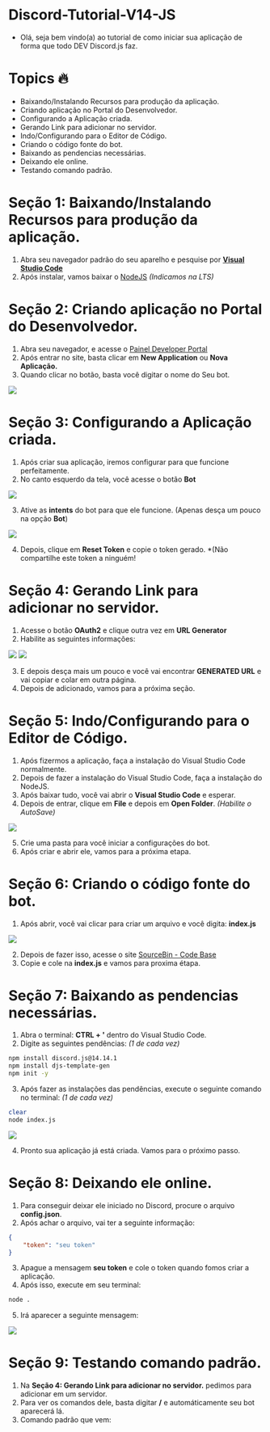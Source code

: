 # **Discord-Tutorial-V14-JS**
- Olá, seja bem vindo(a) ao tutorial de como iniciar sua aplicação de forma que todo DEV Discord.js faz.

# **Topics 🔥**
- Baixando/Instalando Recursos para produção da aplicação.
- Criando aplicação no Portal do Desenvolvedor.
- Configurando a Aplicação criada.
- Gerando Link para adicionar no servidor.
- Indo/Configurando para o Editor de Código.
- Criando o código fonte do bot.
- Baixando as pendencias necessárias.
- Deixando ele online.
- Testando comando padrão.
# **Seção 1: Baixando/Instalando Recursos para produção da aplicação.**
1) Abra seu navegador padrão do seu aparelho e pesquise por [**Visual Studio Code**](https://code.visualstudio.com/download)
2) Após instalar, vamos baixar o [NodeJS](https://nodejs.org/en/download/) *(Indicamos na LTS)*
# **Seção 2: Criando aplicação no Portal do Desenvolvedor.**
1) Abra seu navegador, e acesse o [Painel Developer Portal](https://discord.com/developers/applications)
2) Após entrar no site, basta clicar em **New Application** ou **Nova Aplicação.**
4) Quando clicar no botão, basta você digitar o nome do Seu bot.
<img src="/ExemploApplication.png">

# **Seção 3: Configurando a Aplicação criada.**
1) Após criar sua aplicação, iremos configurar para que funcione perfeitamente.
2) No canto esquerdo da tela, você acesse o botão **Bot**
<img src="ExemploApplicationCriação.png">

3) Ative as **intents** do bot para que ele funcione. (Apenas desça um pouco na opção **Bot**)
<img src="ExemploApplicationIntents.png">

4) Depois, clique em **Reset Token** e copie o token gerado. *(Não compartilhe este token a ninguém!

# **Seção 4: Gerando Link para adicionar no servidor.**
1) Acesse o botão **OAuth2** e clique outra vez em **URL Generator**
2) Habilite as seguintes informações:
<img src="ExemploApplicationURL.png">
<img src="ExemploApplicationPERM.png">

3) E depois desça mais um pouco e você vai encontrar **GENERATED URL** e vai copiar e colar em outra página.
4) Depois de adicionado, vamos para a próxima seção.
# **Seção 5: Indo/Configurando para o Editor de Código.**
1) Após fizermos a aplicação, faça a instalação do Visual Studio Code normalmente.
2) Depois de fazer a instalação do Visual Studio Code, faça a instalação do NodeJS.
3) Após baixar tudo, você vai abrir o **Visual Studio Code** e esperar.
4) Depois de entrar, clique em **File** e depois em **Open Folder**. *(Habilite o AutoSave)*
<img src="ExemploApplicationVscode.png">

5) Crie uma pasta para você iniciar a configurações do bot.
6) Após criar e abrir ele, vamos para a próxima etapa.
# **Seção 6: Criando o código fonte do bot.**
1) Após abrir, você vai clicar para criar um arquivo e você digita: **index.js**
<img src="ExemploApplicationFile.png">

2) Depois de fazer isso, acesse o site [SourceBin - Code Base](https://pastebin.com/Aq0M0VUn)
3) Copie e cole na **index.js** e vamos para proxima étapa.
# **Seção 7: Baixando as pendencias necessárias.**
1) Abra o terminal: **CTRL + '** dentro do Visual Studio Code.
2) Digite as seguintes pendências: *(1 de cada vez)*
```sh
npm install discord.js@14.14.1
npm install djs-template-gen
npm init -y
```
3) Após fazer as instalações das pendências, execute o seguinte comando no terminal: *(1 de cada vez)*
```sh
clear
node index.js
```
<img src="ExemploApplicationTerminal.png">

4) Pronto sua aplicação já está criada. Vamos para o próximo passo.
# **Seção 8: Deixando ele online.**
1) Para conseguir deixar ele iniciado no Discord, procure o arquivo **config.json**.
2) Após achar o arquivo, vai ter a seguinte informação:
```json
{
    "token": "seu token"
}
```
3) Apague a mensagem **seu token** e cole o token quando fomos criar a aplicação.
4) Após isso, execute em seu terminal:
```bash
node .
```
5) Irá aparecer a seguinte mensagem:
<img src="ExemploApplicationIniciando.png">

# **Seção 9: Testando comando padrão.**
1) Na **Seção 4: Gerando Link para adicionar no servidor.** pedimos para adicionar em um servidor.
2) Para ver os comandos dele, basta digitar **/** e automáticamente seu bot aparecerá lá.
3) Comando padrão que vem:
